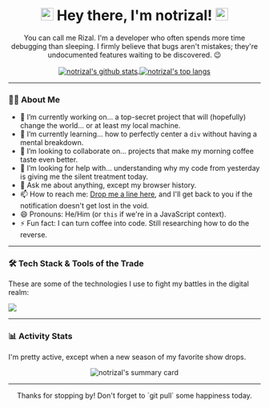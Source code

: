 <h1 align="center">
  <img src="https://media.giphy.com/media/hvRJCLFzcasrR4ia7z/giphy.gif" width="25px">
  Hey there, I'm notrizal!
  <img src="https://media.giphy.com/media/hvRJCLFzcasrR4ia7z/giphy.gif" width="25px">
</h1>

<p align="center">
  You can call me Rizal. I'm a developer who often spends more time debugging than sleeping. I firmly believe that bugs aren't mistakes; they're undocumented features waiting to be discovered. 😉
</p>

<p align="center">
  <a href="https://github.com/anuraghazra/github-readme-stats">
    <img align="center" src="https://github-readme-stats.vercel.app/api?username=notrizal&show_icons=true&locale=en&theme=dracula" alt="notrizal's github stats" />
  </a>
  <a href="https://github.com/anuraghazra/convoychat">
    <img align="center" src="https://github-readme-stats.vercel.app/api/top-langs/?username=notrizal&layout=compact&locale=en&theme=dracula" alt="notrizal's top langs" />
  </a>
</p>

---

### 👨‍💻 About Me

- 🔭 I’m currently working on... a top-secret project that will (hopefully) change the world... or at least my local machine.
- 🌱 I’m currently learning... how to perfectly center a `div` without having a mental breakdown.
- 👯 I’m looking to collaborate on... projects that make my morning coffee taste even better.
- 🤔 I’m looking for help with... understanding why my code from yesterday is giving me the silent treatment today.
- 💬 Ask me about anything, except my browser history.
- 📫 How to reach me: [Drop me a line here](mailto:youremail@example.com), and I'll get back to you if the notification doesn't get lost in the void.
- 😄 Pronouns: He/Him (or `this` if we're in a JavaScript context).
- ⚡ Fun fact: I can turn coffee into code. Still researching how to do the reverse.

---

### 🛠️ Tech Stack & Tools of the Trade

These are some of the technologies I use to fight my battles in the digital realm:

<p align="left">
  <a href="https://skillicons.dev">
    <img src="https://skillicons.dev/icons?i=js,html,css,react,nodejs,express,mysql,git,postman,vscode&perline=5" />
  </a>
</p>

---

### 📊 Activity Stats

I'm pretty active, except when a new season of my favorite show drops.

<p align="center">
  <img src="https://github-profile-summary-cards.vercel.app/api/cards/profile-details?username=notrizal&theme=dracula" alt="notrizal's summary card" />
</p>

<hr>

<p align="center">
  Thanks for stopping by! Don't forget to `git pull` some happiness today.
</p>
